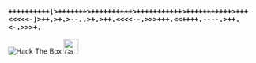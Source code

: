 ### `++++++++++[>+++++++>++++++++++>+++++++++++>+++++++++++>+++<<<<<-]>++.>+.>--..>+.>++.<<<<--.>>>+++.<<++++.----.>++.<-.>>>+.`
<img src="http://www.hackthebox.eu/badge/image/346677" alt="Hack The Box">

<a href="https://dev.to/zatch3301">
  <img src="https://d2fltix0v2e0sb.cloudfront.net/dev-badge.svg" alt="Gagan Verma's DEV Profile" height="30" width="30">
</a>
<!--
**zatch3301/zatch3301** is a ✨ _special_ ✨ repository because its `README.md` (this file) appears on your GitHub profile.

Here are some ideas to get you started:

- 🔭 I’m currently working on ...
- 🌱 I’m currently learning ...
- 👯 I’m looking to collaborate on ...
- 🤔 I’m looking for help with ...
- 💬 Ask me about ...
- 📫 How to reach me: ...
- 😄 Pronouns: ...
- ⚡ Fun fact: ...
-->
